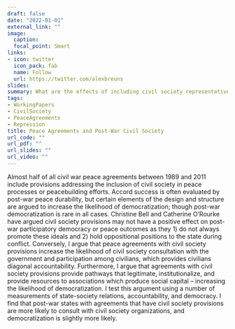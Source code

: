 ```yaml
---
draft: false
date: "2022-01-01"
external_link: ""
image:
  caption: 
  focal_point: Smart
links:
- icon: twitter
  icon_pack: fab
  name: Follow
  url: https://twitter.com/alexbreuns
slides:
summary: What are the effects of including civil society representatives in peace agreements on post-war democratization and stability?
tags:
- WorkingPapers
- CivilSociety
- PeaceAgreements
- Repression
title: Peace Agreements and Post-War Civil Society
url_code: ""
url_pdf: ""
url_slides: ""
url_video: ""
---
```


Almost half of all civil war peace agreements between 1989 and 2011 include provisions addressing the inclusion of civil society in peace processes or peacebuilding efforts. Accord success is often evaluated by post-war peace durability, but certain elements of the design and structure are argued to increase the likelihood of democratization; though post-war democratization is rare in all cases. Christine Bell and Catherine O’Rourke have argued civil society provisions may not have a positive effect on post-war participatory democracy or peace outcomes as they 1) do not always promote these ideals and 2) hold oppositional positions to the state during conflict. Conversely, I argue that peace agreements with civil society provisions increase the likelihood of civil society consultation with the government and participation among civilians, which provides civilians diagonal accountability. Furthermore, I argue that agreements with civil society provisions provide pathways that legitimate, institutionalize, and provide resources to associations which produce social capital – increasing the likelihood of democratization. I test this argument using a number of measurements of state-society relations, accountability, and democracy. I find that post-war states with agreements that have civil society provisions are more likely to consult with civil society organizations, and democratization is slightly more likely.
